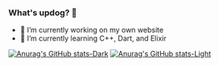 ### What's updog? 👋

- 🔭 I’m currently working on my own website
- 🌱 I’m currently learning C++, Dart, and Elixir

[![Anurag's GitHub stats-Dark](https://github-readme-stats.vercel.app/api?username=nnhoang215&show_icons=true&theme=dark#gh-dark-mode-only)](https://github.com/anuraghazra/github-readme-stats#gh-dark-mode-only)
[![Anurag's GitHub stats-Light](https://github-readme-stats.vercel.app/api?username=nnhoang215&show_icons=true&theme=default#gh-light-mode-only)](https://github.com/anuraghazra/github-readme-stats#gh-light-mode-only)

<!-- ![Snake animation](https://github.com/nnhoang215/nnhoang215/blob/output/github-contribution-grid-snake.svg) -->
